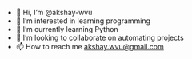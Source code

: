 - 👋 Hi, I’m @akshay-wvu
- 👀 I’m interested in learning programming
- 🌱 I’m currently learning Python
- 💞️ I’m looking to collaborate on automating projects
- 📫 How to reach me akshay.wvu@gmail.com

<!---
akshay-wvu/akshay-wvu is a ✨ special ✨ repository because its `README.md` (this file) appears on your GitHub profile.
You can click the Preview link to take a look at your changes.
--->
